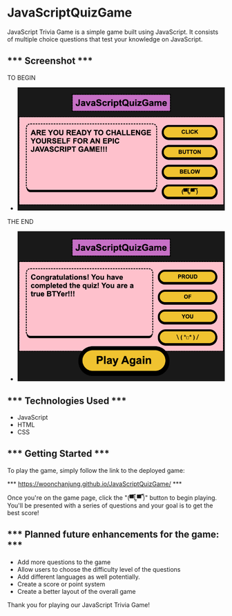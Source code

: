 # JavaScriptQuizGame


JavaScript Trivia Game is a simple game built using JavaScript. It consists of multiple choice questions that test your knowledge on JavaScript.


## *** Screenshot ***
TO BEGIN
- ![](Screenshots/img1.png)

THE END
- ![](Screenshots/img2.png)


## *** Technologies Used ***
- JavaScript
- HTML
- CSS


## *** Getting Started ***

To play the game, simply follow the link to the deployed game: 

*** https://woonchanjung.github.io/JavaScriptQuizGame/ ***

Once you're on the game page, click the "(▀̿Ĺ̯▀̿ ̿)" button to begin playing. 
You'll be presented with a series of questions and your goal is to get the best score!



## *** Planned future enhancements for the game: ***

- Add more questions to the game
- Allow users to choose the difficulty level of the questions
- Add different languages as well potentially. 
- Create a score or point system
- Create a better layout of the overall game

Thank you for playing our JavaScript Trivia Game!
